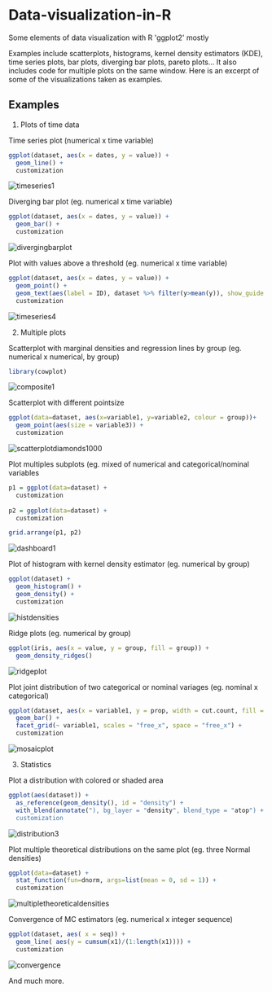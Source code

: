 # Data-visualization-in-R
Some elements of data visualization with R 'ggplot2' mostly

Examples include scatterplots, histograms, kernel density estimators (KDE), time series plots, bar plots, diverging bar plots, pareto plots...
It also includes code for multiple plots on the same window. Here is an excerpt of some of the visualizations taken as examples.

## Examples

1. Plots of time data

Time series plot (numerical x time variable)

```r
ggplot(dataset, aes(x = dates, y = value)) +
  geom_line() + 
  customization
```

![timeseries1](/assets/timeseries1.png)

Diverging bar plot (eg. numerical x time variable)

```r
ggplot(dataset, aes(x = dates, y = value)) +
  geom_bar() + 
  customization
```

![divergingbarplot](/assets/divergingbarplot.png)

Plot with values above a threshold (eg. numerical x time variable)

```r
ggplot(dataset, aes(x = dates, y = value)) +
  geom_point() +                                                                         
  geom_text(aes(label = ID), dataset %>% filter(y>mean(y)), show_guide  = FALSE) +                           
  customization
```

![timeseries4](/assets/timeseries4.png)

2. Multiple plots

Scatterplot with marginal densities and regression lines by group (eg. numerical x numerical, by group)

```r
library(cowplot)
```

![composite1](/assets/composite1.png)

Scatterplot with different pointsize

```r
ggplot(data=dataset, aes(x=variable1, y=variable2, colour = group))+
  geom_point(aes(size = variable3)) +
  customization
```

![scatterplotdiamonds1000](/assets/scatterplotdiamonds1000.png)

Plot multiples subplots (eg. mixed of numerical and categorical/nominal variables

```r
p1 = ggplot(data=dataset) +
  customization
  
p2 = ggplot(data=dataset) +
  customization

grid.arrange(p1, p2)
```

![dashboard1](/assets/dashboard1.png)

Plot of histogram with kernel density estimator (eg. numerical by group)

```r
ggplot(dataset) +
  geom_histogram() +
  geom_density() +
  customization
```

![histdensities](/assets/histdensities.png)

Ridge plots (eg. numerical by group)

```r
ggplot(iris, aes(x = value, y = group, fill = group)) +
  geom_density_ridges()
```

![ridgeplot](/assets/ridgeplot.png)

Plot joint distribution of two categorical or nominal variages (eg. nominal x categorical)

```r
ggplot(dataset, aes(x = variable1, y = prop, width = cut.count, fill = variable2)) +
  geom_bar() +
  facet_grid(~ variable1, scales = "free_x", space = "free_x") +
  customization
```

![mosaicplot](/assets/mosaicplot.png)

3. Statistics 

Plot a distribution with colored or shaded area

```r
ggplot(aes(dataset)) +
  as_reference(geom_density(), id = "density") +
  with_blend(annotate("), bg_layer = "density", blend_type = "atop") +
  customization
```

![distribution3](/assets/distribution3.png)

Plot multiple theoretical distributions on the same plot (eg. three Normal densities)

```r
ggplot(data=dataset) +
  stat_function(fun=dnorm, args=list(mean = 0, sd = 1)) +
  customization
```

![multipletheoreticaldensities](/assets/multipletheoreticaldensities.png)


Convergence of MC estimators (eg. numerical x integer sequence)

```r
ggplot(dataset, aes( x = seq)) +
  geom_line( aes(y = cumsum(x1)/(1:length(x1)))) +
  customization
```

![convergence](/assets/convergence.png)




And much more.
